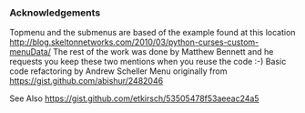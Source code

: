 ### Acknowledgements

Topmenu and the submenus are based of the example found at this location http://blog.skeltonnetworks.com/2010/03/python-curses-custom-menuData/
The rest of the work was done by Matthew Bennett and he requests you keep these two mentions when you reuse the code :-)
Basic code refactoring by Andrew Scheller
Menu originally from  https://gist.github.com/abishur/2482046

See Also https://gist.github.com/etkirsch/53505478f53aeeac24a5
